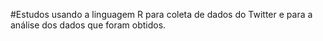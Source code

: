 #Estudos usando a linguagem R para coleta de dados do Twitter e para a análise dos dados que foram obtidos.
